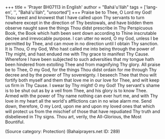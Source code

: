 +++
title = 'Prayer BH07113 in English'
author = "Bahá'u'lláh"
tags = ['lang-en', '', "Bahá'u'lláh", "unsorted"]
+++
Praise be to Thee, O Lord my God!  Thou seest and knowest that I have called upon Thy servants to turn nowhere except in the direction of Thy bestowals, and have bidden them observe naught save the things Thou didst prescribe in Thy Perspicuous Book, the Book which hath been sent down according to Thine inscrutable decree and irrevocable purpose.
I can utter no word, O my God, unless I be permitted by Thee, and can move in no direction until I obtain Thy sanction.  It is Thou, O my God, Who hast called me into being through the power of Thy might, and hast endued me with Thy grace to manifest Thy Cause.  Wherefore I have been subjected to such adversities that my tongue hath been hindered from extolling Thee and from magnifying Thy glory.
All praise be to Thee, O my God, for the things Thou didst ordain for me through Thy decree and by the power of Thy sovereignty.  I beseech Thee that thou wilt fortify both myself and them that love me in our love for Thee, and wilt keep us firm in Thy Cause.  I swear by Thy might!  O my God!  Thy servant's shame is to be shut out as by a veil from Thee, and his glory is to know Thee.  Armed with the power of Thy name nothing can ever hurt me, and with Thy love in my heart all the world's afflictions can in no wise alarm me.
Send down, therefore, O my Lord, upon me and upon my loved ones that which will protect us from the mischief of those that have repudiated Thy truth and disbelieved in Thy signs.
Thou art, verily, the All-Glorious, the Most Bountiful.

(Source category: Protection)
(Bahaiprayers.net ID: 289)
